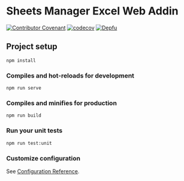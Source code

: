 # Sheets Manager Excel Web Addin
[![Contributor Covenant](https://img.shields.io/badge/Contributor%20Covenant-v2.0%20adopted-ff69b4.svg)](CODE_OF_CONDUCT.md)
[![codecov](https://codecov.io/gh/xsoulspace/sheets_manager_excel_addin/branch/master/graph/badge.svg?token=5XBVL0MZCP)](undefined)
[![Depfu](https://badges.depfu.com/badges/46834bd0e861ad791a25f2bb256dbe1a/count.svg)]()

## Project setup
```
npm install
```

### Compiles and hot-reloads for development
```
npm run serve
```

### Compiles and minifies for production
```
npm run build
```

### Run your unit tests
```
npm run test:unit
```

### Customize configuration
See [Configuration Reference](https://cli.vuejs.org/config/).
